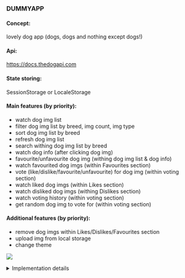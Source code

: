 ### DUMMYAPP

#### Concept:

lovely dog app (dogs, dogs and nothing except dogs!)

#### Api:

https://docs.thedogapi.com

#### State storing:

SessionStorage or LocaleStorage

#### Main features (by priority):

- watch dog img list
- filter dog img list by breed, img count, img type
- sort dog img list by breed
- refresh dog img list
- search withing dog img list by breed
- watch dog info (after clicking dog img)
- favourite/unfavourite dog img (withing dog img list & dog info)
- watch favourited dog imgs (within Favourites section)
- vote (like/dislike/favourite/unfavourite) for dog img (within voting section)
- watch liked dog imgs (within Likes section)
- watch disliked dog imgs (withing Dislikes section)
- watch voting history (within voting section)
- get random dog img to vote for (within voting section)

#### Additional features (by priority):

- remove dog imgs within Likes/Dislikes/Favourites section
- upload img from local storage
- change theme

![](https://media.istockphoto.com/vectors/cute-jack-russell-terrier-paws-up-over-wall-dog-face-cartoon-vector-vector-id1158317995?k=6&m=1158317995&s=170667a&w=0&h=uySmCgZA_iRsKCgICEibxNIrcdBcTAmr-BXIlEqwtu4=)

<details close>
<summary>Implementation details</summary>
<br>

#### main:

- within **Home** page:
  - display links to **Voting**, **Gallery** pages
- within **Gallery** page:
  - display dog img list
  - display links to **Likes**/**Favourites**/**Dislikes** pages
  - favourite/unfavourite dog img
  - filter dog img list by breed, img count, img type
  - sort dog img list by breed
  - open **About Dog** page after clicking dog image
- withing **About Dog** page:
  - display dog img + info block
  - display links to **Likes**/**Favourites**/**Dislikes** pages
- within **Voting** page:
  - display dog img + voting block + voting history block
  - display links to **Likes**/**Favourites**/**Dislikes** pages
  - like, dislike, favourite, unfavourite dog img
  - get random dog img to vote for

#### additional:

- change theme
- withing **Gallery** page:
  - upload local img to gallery
- withing **Voting**, **Gallery**, **About Dog** page: - display _search by breed_ field (opens search results within **Gallery** page)
</details>
